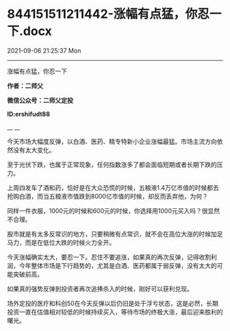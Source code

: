 # 844151511211442-涨幅有点猛，你忍一下.docx

2021-09-06 21:25:37 Mon

----

涨幅有点猛，你忍一下

__作者：二师父__

__微信公众号：二师父定投__

__ID:ershifudt88__

__ __

今天市场大幅度反弹，以白酒、医药、精专特新小企业涨幅最猛。市场主流方向依然没有太大变化。

至于光伏下跌，也属于正常现象，任何指数涨多了都会面临短期或者长期下跌的压力。

上周四发车了酒和药，恰好是在大众恐慌的时候，五粮液1\.4万亿市值的时候都去抢购白酒，而当五粮液市值跌到8000亿市值的时候，却反而丢弃他，为何？

同样一件衣服，1000元的时候和600元的时候，你选择用1000元买入吗？很显然不合理。

股市就是有太多反常识的地方，只要稍微有点常识，就不会在高位大涨的时候加足马力，而是在低位大跌的时候火力全开。

今天涨幅确实太大，要忍一下。忍住不要追涨，如果真的再次反弹，记得收割利润，今年整体市场是下行趋势的，尤其是白酒、医药都属于弱反弹，没有太大的可能突破前高。

如果真的强势反弹到投资者再次追捧杀入的时候，刚好可以获利兑现。

场外定投的医疗和科创50在今天反弹以后仍旧是处于浮亏状态，这是必然，长期投资一直在估值相对较低的时候持续买入，等待市场的终极大涨，最后迎来胜利的曙光。

